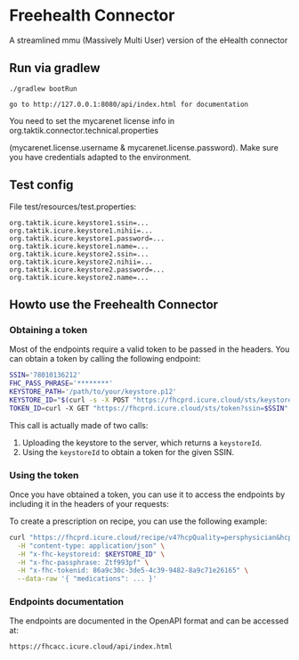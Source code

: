 # Freehealth Connector
A streamlined mmu (Massively Multi User) version of the eHealth connector

## Run via gradlew
```
./gradlew bootRun

go to http://127.0.0.1:8080/api/index.html for documentation

```
You need to set the mycarenet license info in org.taktik.connector.technical.properties

(mycarenet.license.username & mycarenet.license.password). Make sure you have credentials adapted to the environment.

## Test config

File test/resources/test.properties:
```
org.taktik.icure.keystore1.ssin=...
org.taktik.icure.keystore1.nihii=...
org.taktik.icure.keystore1.password=...
org.taktik.icure.keystore1.name=...
org.taktik.icure.keystore2.ssin=...
org.taktik.icure.keystore2.nihii=...
org.taktik.icure.keystore2.password=...
org.taktik.icure.keystore2.name=...
```
## Howto use the Freehealth Connector

### Obtaining a token

Most of the endpoints require a valid token to be passed in the headers. You can obtain a token by calling the following endpoint:

```bash
SSIN='78010136212'
FHC_PASS_PHRASE='********'
KEYSTORE_PATH='/path/to/your/keystore.p12'
KEYSTORE_ID="$(curl -s -X POST "https://fhcprd.icure.cloud/sts/keystore" -H "accept: */*" -H "content-type: multipart/form-data" -F "file=@$KEYSTORE_PATH;type=application/x-pkcs12" | jq -r .uuid)"
TOKEN_ID=curl -X GET "https://fhcprd.icure.cloud/sts/token?ssin=$SSIN" -H "accept: */*" -H "X-FHC-passPhrase: $FHC_PASS_PHRASE" -H "X-FHC-keystoreId: $KEYSTORE_ID"
```

This call is actually made of two calls:

1. Uploading the keystore to the server, which returns a `keystoreId`.
2. Using the `keystoreId` to obtain a token for the given SSIN.

### Using the token

Once you have obtained a token, you can use it to access the endpoints by including it in the headers of your requests:

To create a prescription on recipe, you can use the following example:

```bash
curl "https://fhcprd.icure.cloud/recipe/v4?hcpQuality=persphysician&hcpNihii=$NIHII&hcpSsin=$SSIN&hcpName=$HCPNAME" \
  -H "content-type: application/json" \
  -H "x-fhc-keystoreid: $KEYSTORE_ID" \
  -H "x-fhc-passphrase: Ztf993pf" \
  -H "x-fhc-tokenid: 86a9c30c-3de5-4c39-9482-8a9c71e26165" \
  --data-raw '{ "medications": ... }'
```

### Endpoints documentation

The endpoints are documented in the OpenAPI format and can be accessed at:

```https://fhcacc.icure.cloud/api/index.html```
